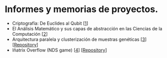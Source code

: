 # Informes y memorias de proyectos.

* Criptografía: De Euclides al Qubit [<a href="https://github.com/geru-scotland/informes-memorias/blob/master/Criptograf%C3%ADa/Criptograf%C3%ADa%20-%20de%20Euclides%20al%20Qubit.pdf">1</a>]
* El Análisis Matemático y sus capas de abstracción en las Ciencias de la Computación [<a href="https://github.com/geru-scotland/informes-memorias/blob/master/AnálisisMatemático/AnálisisMatemático_Ciencias_Computación.pdf">2</a>]
* Arquitectura paralela y clusterización de muestras genéticas [<a href="https://github.com/geru-scotland/informes-memorias/blob/master/Arquitectura%20de%20Computadores/Arquitectura%20paralela%20y%20clusterización%20de%20muestras%20genéticas.pdf">3</a>] [<a href="https://github.com/geru-scotland/genetics">Repository</a>]
* Iñatrix Overflow (NDS game) [<a href="https://github.com/geru-scotland/informes-memorias/blob/master/Estructuras%20de%20Computadores/IñatrixOverflow%20-%20Memoria.pdf">4</a>] [<a href="https://github.com/geru-scotland/inatrix_overflow">Repository</a>]

